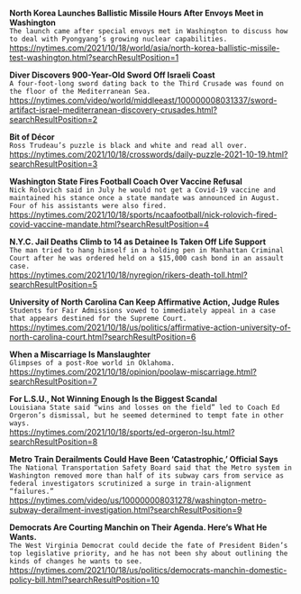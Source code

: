 **North Korea Launches Ballistic Missile Hours After Envoys Meet in Washington**\
`The launch came after special envoys met in Washington to discuss how to deal with Pyongyang’s growing nuclear capabilities.`\
https://nytimes.com/2021/10/18/world/asia/north-korea-ballistic-missile-test-washington.html?searchResultPosition=1

**Diver Discovers 900-Year-Old Sword Off Israeli Coast**\
`A four-foot-long sword dating back to the Third Crusade was found on the floor of the Mediterranean Sea.`\
https://nytimes.com/video/world/middleeast/100000008031337/sword-artifact-israel-mediterranean-discovery-crusades.html?searchResultPosition=2

**Bit of Décor**\
`Ross Trudeau’s puzzle is black and white and read all over.`\
https://nytimes.com/2021/10/18/crosswords/daily-puzzle-2021-10-19.html?searchResultPosition=3

**Washington State Fires Football Coach Over Vaccine Refusal**\
`Nick Rolovich said in July he would not get a Covid-19 vaccine and maintained his stance once a state mandate was announced in August. Four of his assistants were also fired.`\
https://nytimes.com/2021/10/18/sports/ncaafootball/nick-rolovich-fired-covid-vaccine-mandate.html?searchResultPosition=4

**N.Y.C. Jail Deaths Climb to 14 as Detainee Is Taken Off Life Support**\
`The man tried to hang himself in a holding pen in Manhattan Criminal Court after he was ordered held on a $15,000 cash bond in an assault case.`\
https://nytimes.com/2021/10/18/nyregion/rikers-death-toll.html?searchResultPosition=5

**University of North Carolina Can Keep Affirmative Action, Judge Rules**\
`Students for Fair Admissions vowed to immediately appeal in a case that appears destined for the Supreme Court.`\
https://nytimes.com/2021/10/18/us/politics/affirmative-action-university-of-north-carolina-court.html?searchResultPosition=6

**When a Miscarriage Is Manslaughter**\
`Glimpses of a post-Roe world in Oklahoma. `\
https://nytimes.com/2021/10/18/opinion/poolaw-miscarriage.html?searchResultPosition=7

**For L.S.U., Not Winning Enough Is the Biggest Scandal**\
`Louisiana State said “wins and losses on the field” led to Coach Ed Orgeron’s dismissal, but he seemed determined to tempt fate in other ways.`\
https://nytimes.com/2021/10/18/sports/ed-orgeron-lsu.html?searchResultPosition=8

**Metro Train Derailments Could Have Been ‘Catastrophic,’ Official Says**\
`The National Transportation Safety Board said that the Metro system in Washington removed more than half of its subway cars from service as federal investigators scrutinized a surge in train-alignment “failures.”`\
https://nytimes.com/video/us/100000008031278/washington-metro-subway-derailment-investigation.html?searchResultPosition=9

**Democrats Are Courting Manchin on Their Agenda. Here’s What He Wants.**\
`The West Virginia Democrat could decide the fate of President Biden’s top legislative priority, and he has not been shy about outlining the kinds of changes he wants to see.`\
https://nytimes.com/2021/10/18/us/politics/democrats-manchin-domestic-policy-bill.html?searchResultPosition=10

